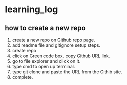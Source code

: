 # learning_log

## how to create a new repo

1. create a new repo on Github repo page.
2. add readme file and gitignore setup steps.
3. create repo
4. click on Green code box, copy Github URL link. 
5. go to file explorer and click on it.
6. type cmd to open up terminal.
7. type git clone and paste the URL from the Githib site.
8. complete.
